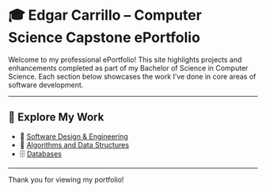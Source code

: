 # 🎓 Edgar Carrillo – Computer Science Capstone ePortfolio

Welcome to my professional ePortfolio! This site highlights projects and enhancements completed as part of my Bachelor of Science in Computer Science. Each section below showcases the work I’ve done in core areas of software development.

---

## 📁 Explore My Work

- 🔧 [Software Design & Engineering](./Software%20Design%20and%20Engineering/)
- 🧠 [Algorithms and Data Structures](./Algorithms%20and%20Data%20Structure/)
- 🗄️ [Databases](./Databases/)

---

Thank you for viewing my portfolio!
